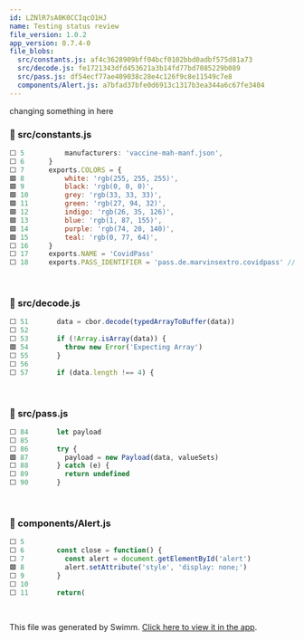 ```yaml
---
id: LZNlR7sA0K0CCIqcO1HJ
name: Testing status review
file_version: 1.0.2
app_version: 0.7.4-0
file_blobs:
  src/constants.js: af4c3628909bff04bcf0102bbd0adbf575d81a73
  src/decode.js: fe1721343dfd453621a3b14fd77bd7085229b089
  src/pass.js: df54ecf77ae409038c28e4c126f9c8e11549c7e8
  components/Alert.js: a7bfad37bfe0d6913c1317b3ea344a6c67fe3404
---
```


changing something in here
<!-- NOTE-swimm-snippet: the lines below link your snippet to Swimm -->
### 📄 src/constants.js
```javascript
⬜ 5          manufacturers: 'vaccine-mah-manf.json',
⬜ 6      }
⬜ 7      exports.COLORS = {
🟩 8          white: 'rgb(255, 255, 255)',
🟩 9          black: 'rgb(0, 0, 0)',
🟩 10         grey: 'rgb(33, 33, 33)',
🟩 11         green: 'rgb(27, 94, 32)',
🟩 12         indigo: 'rgb(26, 35, 126)',
🟩 13         blue: 'rgb(1, 87, 155)',
🟩 14         purple: 'rgb(74, 20, 140)',
🟩 15         teal: 'rgb(0, 77, 64)',
⬜ 16     }
⬜ 17     exports.NAME = 'CovidPass'
⬜ 18     exports.PASS_IDENTIFIER = 'pass.de.marvinsextro.covidpass' // WELL KNOWN
```

<br/>

<!-- NOTE-swimm-snippet: the lines below link your snippet to Swimm -->
### 📄 src/decode.js
```javascript
⬜ 51       data = cbor.decode(typedArrayToBuffer(data))
⬜ 52     
⬜ 53       if (!Array.isArray(data)) {
🟩 54         throw new Error('Expecting Array')
⬜ 55       }
⬜ 56     
⬜ 57       if (data.length !== 4) {
```

<br/>

<!-- NOTE-swimm-snippet: the lines below link your snippet to Swimm -->
### 📄 src/pass.js
```javascript
⬜ 84       let payload
⬜ 85     
⬜ 86       try {
🟩 87         payload = new Payload(data, valueSets)
⬜ 88       } catch (e) {
⬜ 89         return undefined
⬜ 90       }
```

<br/>

<!-- NOTE-swimm-snippet: the lines below link your snippet to Swimm -->
### 📄 components/Alert.js
```javascript
⬜ 5      
⬜ 6        const close = function() {
⬜ 7          const alert = document.getElementById('alert')
🟩 8          alert.setAttribute('style', 'display: none;')
⬜ 9        }
⬜ 10     
⬜ 11       return(
```

<br/>

This file was generated by Swimm. [Click here to view it in the app](https://swimm-web-app.web.app/repos/Z2l0aHViJTNBJTNBY292aWRwYXNzJTNBJTNBc2h1anV1dQ==/docs/LZNlR7sA0K0CCIqcO1HJ).